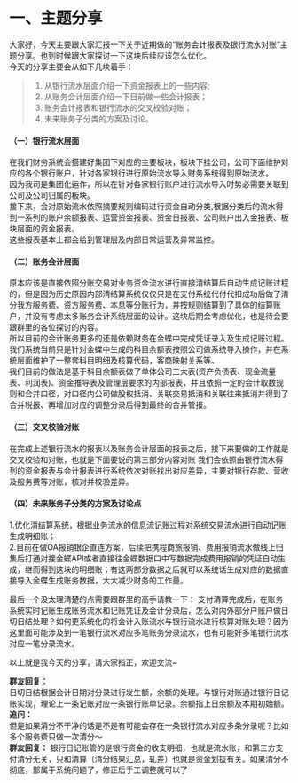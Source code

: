 # 一、主题分享
大家好，今天主要跟大家汇报一下关于近期做的“账务会计报表及银行流水对账”主题分享。也到时候跟大家探讨一下这块后续应该怎么优化。  
今天的分享主要会从如下几块着手：
> 1. 从银行流水层面介绍一下资金报表上的一些内容;
> 2. 从账务会计层面介绍一下目前做一些会计报表；
> 3. 账务会计报表和银行流水的交叉校验对账；
> 4. 未来账务子分类的方案及讨论。

#### （一）银行流水层面
在我们财务系统会搭建好集团下对应的主要板块，板块下挂公司，公司下面维护对应的各个银行账户，针对各家银行进行原始流水导入财务系统得到原始流水。  
因为我司是集团化运作，所以在针对各家银行账户进行流水导入时势必需要关联到公司及公司归属的板块。  
接下来，会对原始流水依照摘要规则编码进行资金自动分类,根据分类后的流水得到一系列的账户余额报表、运营资金报表、资金日报表、公司账户出入金报表、板块层面的资金报表。  
这些报表基本上都会给到管理层及内部日常运营及异常监控。
#### （二）账务会计层面
原本应该是直接依照分账交易对业务资金流水进行直接清结算后自动生成记账过程的，但是因为历史原因内部清结算系统仅仅只是在支付系统代付代扣成功后做了清分我方服务费、资方服务费、本息等分账行为，并按规则结算到了具体的结算账户，并没有考虑太多账务会计系统层面的设计。这块后期会考虑优化，也是待会要跟群里的各位探讨的内容。  
所以目前的会计账务更多的还是依赖财务在金蝶中完成凭证录入及生成记账过程。我们系统当前只是针对金蝶中生成的科目余额表按照公司做系统导入操作，并在系统层面维护了一整套科目明细及核算代码，客商映射关系等。  
我们目前的做法是基于科目余额表做了单体公司三大表(资产负债表、现金流量表、利润表)、资金推导表及管理层要求的内部报表，并且依照一定的会计取数规则和合并口径，对口径内公司做股权抵消、关联交易抵消和关联往来抵消并得到了合并税报、再增加对应的调整分录后得到最终的合并管报。
#### （三）交叉校验对账
在完成上述银行流水的报表以及账务会计层面的报表之后，接下来要做的工作就是交叉校验和对账，也就是下面要说的第三部分内容对账
我们会依照由银行流水得到的资金报表与会计报表进行系统依次对账找出对应差异，主要对银行存款、营收及服务费等对账，核对并校验差异。

#### （四）未来账务子分类的方案及讨论点
1.优化清结算系统，根据业务流水的信息流记账过程对系统交易流水进行自动记账生成明细账；  
2.目前在做OA报销银企直连方案，后续把携程商旅报销、费用报销流水做线上归集后打通对接金蝶API或者直接往金蝶数据口中写数据完成费用报销的凭证自动生成，继而得到这块的明细账；有这两部分数据之后就可以系统话生成对应的数据直接导入金蝶生成账务数据，大大减少财务的工作量。

最后一个没太理清楚的点需要跟群里的高手请教一下：
支付清算完成后，在账务系统实时记账生成账务流水和记账凭证及会计分录后，怎么对内外部分户账户做日切日结处理？如何更系统化的将会计入账流水与银行流水进行核算对账处理？因为这里面可能涉及到一笔银行流水对应多笔账务分录流水，也有可能好多笔银行流水对应一笔分录流水。

以上就是我今天的分享，请大家指正，欢迎交流~

**群友回复：**  
日切日结根据会计日期对分录进行发生额，余额的处理。与银行对账通过银行日记账实现，理论上一条记账对应一条银行账单记录。余额指上日余额及本期初始额。  
**追问：**  
但是如果清分不干净的话是不是有可能会存在一条银行流水对应多条分录呢？比如多个服务费只做一次清分～  
**群友回复：** 
银行日记账管的是银行资金的收支明细，也就是流水账，和第三方支付清分无关，只和清算（清分结果汇总，轧差）也就是资金划抜有关。如果清分不彻底，那属于系统问题了，修正后手工调整就可以了

